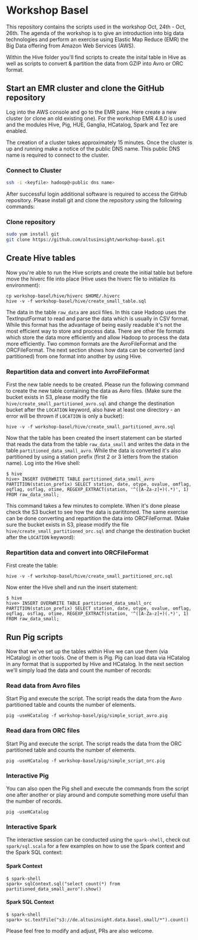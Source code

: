 # Workshop Basel

This repository contains the scripts used in the workshop Oct, 24th - Oct, 26th. The agenda of the workshop is to give an introduction into big data technologies and perform an exercise using Elastic Map Reduce (EMR) the Big Data offering from Amazon Web Services (AWS).

Within the Hive folder you'll find scripts to create the inital table in Hive as well as scripts to convert & partition the data from GZIP into Avro or ORC format.

## Start an EMR cluster and clone the GitHub repository

Log into the AWS console and go to the EMR pane. Here create a new cluster (or clone an old existing one). For the workshop EMR 4.8.0 is used and the modules Hive, Pig, HUE, Ganglia, HCatalog, Spark and Tez are enabled.

The creation of a cluster takes approximately 15 minutes. Once the cluster is up and running make a notice of the public DNS name. This public DNS name is required to connect to the cluster.

### Connect to Cluster

```bash
ssh -i <keyfile> hadoop@<public dns name>
```

After successful login additional software is required to access the GitHub repository. Please install git and clone the repository using the following commands:

### Clone repository
```bash
sudo yum install git
git clone https://github.com/altusinsight/workshop-basel.git
```

## Create Hive tables
Now you're able to run the Hive scripts and create the initial table but before move the hiverc file into place (Hive uses the hiverc file to initialize its environment):

```
cp workshop-basel/hive/hiverc $HOME/.hiverc
hive -v -f workshop-basel/hive/create_small_table.sql
```

The data in the table ```raw_data``` are ascii files. In this case Hadoop uses the TextInputFormat to read and parse the data which is usually in CSV format. While this format has the advantage of being easily readable it's not the most efficient way to store and process data. There are other file formats which store the data more efficiently and allow Hadoop to process the data more efficiently. Two common formats are the AvroFileFormat and the ORCFileFormat. The next section shows how data can be converted (and partitioned) from one format into another by using Hive.

### Repartition data and convert into AvroFileFormat

First the new table needs to be created. Please run the following command to create the new table containing the data as Avro files. (Make sure the bucket exists in S3, please modify the file ```hive/create_small_partitioned_avro.sql``` and change the destination bucket after the ```LOCATION``` keyword, also have at least one directory - an error will be thrown if ```LOCATION``` is only a bucket):

```
hive -v -f workshop-basel/hive/create_small_partitioned_avro.sql
```
Now that the table has been created the insert statement can be started that reads the data from the table ```raw_data_small``` and writes the data in the table ```partitioned_data_small_avro```. While the data is converted it's also partitioned by using a station prefix (first 2 or 3 letters from the station name). Log into the Hive shell:
```
$ hive
hive> INSERT OVERWRITE TABLE partitioned_data_small_avro  PARTITION(station_prefix) SELECT station, date, otype, ovalue, omflag, oqflag, osflag, otime, REGEXP_EXTRACT(station, '^([A-Za-z]+)(.*)', 1) FROM raw_data_small;
```

This command takes a few minutes to complete. When it's done please check the S3 bucket to see how the data is parititoned. The same exercise can be done converting and repartition the data into ORCFileFormat. (Make sure the bucket exists in S3, please modify the file ```hive/create_small_partitioned_orc.sql``` and change the destination bucket after the ```LOCATION``` keyword):

### Repartition data and convert into ORCFileFormat

First create the table:
```
hive -v -f workshop-basel/hive/create_small_partitioned_orc.sql
```

Now enter the Hive shell and run the insert statement:

```
$ hive
hive> INSERT OVERWRITE TABLE partitioned_data_small_orc  PARTITION(station_prefix) SELECT station, date, otype, ovalue, omflag, oqflag, osflag, otime, REGEXP_EXTRACT(station, '^([A-Za-z]+)(.*)', 1) FROM raw_data_small;
```

## Run Pig scripts

Now that we've set up the tables within Hive we can use them (via HCatalog) in other tools. One of them is Pig. Pig can load data via HCatalog in any format that is supported by Hive and HCatalog. In the next section we'll simply load the data and count the number of records:

### Read data from Avro files

Start Pig and execute the script. The script reads the data from the Avro partitioned table and counts the number of elements.
```
pig -useHCatalog -f workshop-basel/pig/simple_script_avro.pig
```

### Read dara from ORC files

Start Pig and execute the script. The script reads the data from the ORC partitioned table and counts the number of elements.
```
pig -useHCatalog -f workshop-basel/pig/simple_script_orc.pig
```

### Interactive Pig

You can also open the Pig shell and execute the commands from the script one after another or play around and compute something more useful than the number of records.
```
pig -useHCatalog
```


### Interactive Spark

The interactive session can be conducted using the ```spark-shell```, check out ```spark/sql.scala``` for a few examples on how to use the Spark context and the Spark SQL context:

#### Spark Context
```
$ spark-shell
spark> sqlContext.sql("select count(*) from partitioned_data_small_avro").show()

```

#### Spark SQL Context
```
$ spark-shell
spark> sc.textFile("s3://de.altusinsight.data.basel.small/*").count()
```

Please feel free to modify and adjust, PRs are also welcome.
